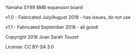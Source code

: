 Yamaha SY99 8MB expansion board

v1.0 - Fabricated July/August 2018 - has issues, do not use

v1.1 - Fabricated September 2018 - all good!

Copyright 2018 Joan Sarah Touzet

License: CC BY-SA 3.0
